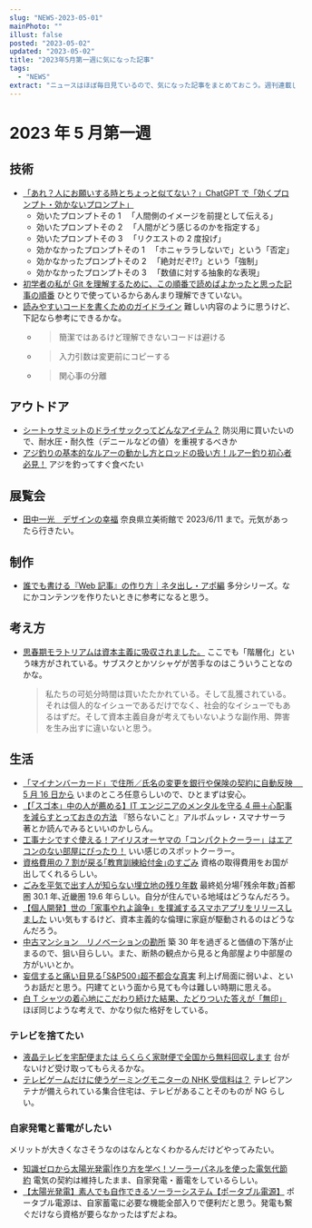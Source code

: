 ```yaml
---
slug: "NEWS-2023-05-01"
mainPhoto: ""
illust: false
posted: "2023-05-02"
updated: "2023-05-02"
title: "2023年5月第一週に気になった記事"
tags:
  - "NEWS"
extract: "ニュースはほぼ毎日見ているので、気になった記事をまとめておこう。週刊連載したい。"
---
```


# 2023 年 5 月第一週

## 技術

- [「あれ？人にお願いする時とちょっと似てない？」ChatGPT で「効くプロンプト・効かないプロンプト」](https://logmi.jp/tech/articles/328574)
  - 効いたプロンプトその 1 　「人間側のイメージを前提として伝える」
  - 効いたプロンプトその 2 　「人間がどう感じるのかを指定する」
  - 効いたプロンプトその 3 　「リクエストの 2 度投げ」
  - 効かなかったプロンプトその 1 　「ホニャララしないで」という「否定」
  - 効かなかったプロンプトその 2 　「絶対だぞ!?」という「強制」
  - 効かなかったプロンプトその 3 　「数値に対する抽象的な表現」
- [初学者の私が Git を理解するために、この順番で読めばよかったと思った記事の順番](https://qiita.com/muranakar/items/e3e8e8187d32120c7fdf)
  ひとりで使っているからあんまり理解できていない。
- [読みやすいコードを書くためのガイドライン](https://zenn.dev/arsaga/articles/ba9ec8c004511c)
  難しい内容のように思うけど、下記なら参考にできるかな。
  - > 簡潔ではあるけど理解できないコードは避ける
  - > 入力引数は変更前にコピーする
  - > 関心事の分離

## アウトドア

- [シートゥサミットのドライサックってどんなアイテム？](https://yamahack.com/5688)
  防災用に買いたいので、耐水圧・耐久性（デニールなどの値）を重視するべきか
- [アジ釣りの基本的なルアーの動かし方とロッドの扱い方！ルアー釣り初心者必見！](https://www.goodspress.jp/reports/494166/3/)
  アジを釣ってすぐ食べたい

## 展覧会

- [田中一光　デザインの幸福](https://www.japandesign.ne.jp/event/tanakaikko-nara/)
  奈良県立美術館で 2023/6/11 まで。元気があったら行きたい。

## 制作

- [誰でも書ける『Web 記事』の作り方｜ネタ出し・アポ編](https://www.e-aidem.com/ch/jimocoro/entry/bhb08)
  多分シリーズ。なにかコンテンツを作りたいときに参考になると思う。

## 考え方

- [思春期モラトリアムは資本主義に吸収されました。](https://blog.tinect.jp/?p=81463)
  ここでも「階層化」という味方がされている。サブスクとかソシャゲが苦手なのはこういうことなのかな。
  > 私たちの可処分時間は買いたたかれている。そして乱獲されている。それは個人的なイシューであるだけでなく、社会的なイシューでもあるはずだ。そして資本主義自身が考えてもいないような副作用、弊害を生み出すに違いないと思う。

## 生活

- [「マイナンバーカード」で住所／氏名の変更を銀行や保険の契約に自動反映　 5 月 16 日から](https://www.itmedia.co.jp/mobile/articles/2304/25/news178.html)
  いまのところ任意らしいので、ひとまずは安心。
- [【「スゴ本」中の人が薦める】IT エンジニアのメンタルを守る 4 冊＋心配事を減らすとっておきの方法](【「スゴ本」中の人が薦める】ITエンジニアのメンタルを守る4冊＋心配事を減らすとっておきの方法)
  『怒らないこと』アルボムッレ・スマナサーラ 著とか読んでみるといいのかしらん。
- [工事ナシですぐ使える！アイリスオーヤマの「コンパクトクーラー」はエアコンのない部屋にぴったり！](https://www.goodspress.jp/news/525331/2/)
  いい感じのスポットクーラー。
- [資格費用の 7 割が戻る｢教育訓練給付金｣のすごみ](https://toyokeizai.net/articles/-/667688)
  資格の取得費用をお国が出してくれるらしい。
- [ごみを平気で出す人が知らない埋立地の残り年数](https://toyokeizai.net/articles/-/667540?page=3)
  最終処分場｢残余年数｣首都圏 30.1 年､近畿圏 19.6 年らしい。自分が住んでいる地域はどうなんだろう。
- [【個人開発】世の「家事やれよ論争」を撲滅するスマホアプリをリリースしました](https://qiita.com/mogkane916/items/64e3d34e5338638ab1a2)
  いい気もするけど、資本主義的な倫理に家庭が駆動されるのはどうなんだろう。
- [中古マンション　リノベーションの勘所](https://www.nikkei.com/article/DGXZQOUB174O40X10C23A4000000/)
  築 30 年を過ぎると価値の下落が止まるので、狙い目らしい。また、断熱の観点から見ると角部屋より中部屋の方がいいとか。
- [妄信すると痛い目見る｢S&P500｣超不都合な真実](https://toyokeizai.net/articles/-/664329)
  利上げ局面に弱いよ、というお話だと思う。円建てという面から見ても今は難しい時期に思える。
- [白 T シャツの着心地にこだわり続けた結果、たどりついた答えが「無印」](https://dailyportalz.jp/kiji/muji-white-t-shirt-is-the-best)
  ほぼ同じような考えで、かなり似た格好をしている。

### テレビを捨てたい

- [液晶テレビを宅配便または らくらく家財便で全国から無料回収します](https://www.2060.jp/qanda/565.html)
  台がないけど受け取ってもらえるかな。
- [テレビゲームだけに使うゲーミングモニターの NHK 受信料は？](https://radiolife.com/tips/59836/)
  テレビアンテナが備えられている集合住宅は、テレビがあることそのものが NG らしい。

### 自家発電と蓄電がしたい

メリットが大きくなさそうなのはなんとなくわかるんだけどやってみたい。

- [知識ゼロから太陽光発電|作り方を学べ！ソーラーパネルを使った電気代節約](https://solar-power-self-made.jp/how-to-make-solar-power/)
  電気の契約は維持したまま、自家発電・蓄電をしているらしい。
- [【太陽光発電】素人でも自作できるソーラーシステム【ポータブル電源】](https://blog.chibakaoru.jp/portable20201217/)
  ポータブル電源は、自家蓄電に必要な機能全部入りで便利だと思う。発電も繋ぐだけなら資格が要らなかったはずだよね。
